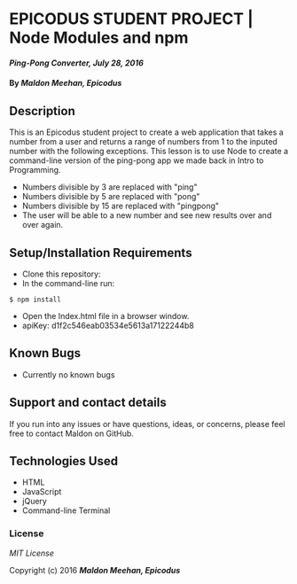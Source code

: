 # EPICODUS STUDENT PROJECT | Node Modules and npm

#### _Ping-Pong Converter, July 28, 2016_

#### By _**Maldon Meehan, Epicodus**_

## Description

This is an Epicodus student project to create a web application that takes a number from a user and returns a range of numbers from 1 to the inputed number with the following exceptions. This lesson is to use Node to create a command-line version of the ping-pong app we made back in Intro to Programming.
* Numbers divisible by 3 are replaced with "ping"
* Numbers divisible by 5 are replaced with "pong"
* Numbers divisible by 15 are replaced with "pingpong"
* The user will be able to a new number and see new results over and over again.

## Setup/Installation Requirements

* Clone this repository:
* In the command-line run:
```
$ npm install
```
* Open the Index.html file in a browser window.
* apiKey: d1f2c546eab03534e5613a17122244b8

## Known Bugs

* Currently no known bugs

## Support and contact details

If you run into any issues or have questions, ideas, or concerns, please feel free to contact Maldon on GitHub.

## Technologies Used

* HTML
* JavaScript
* jQuery
* Command-line Terminal

### License

*MIT License*

Copyright (c) 2016 **_Maldon Meehan, Epicodus_**
